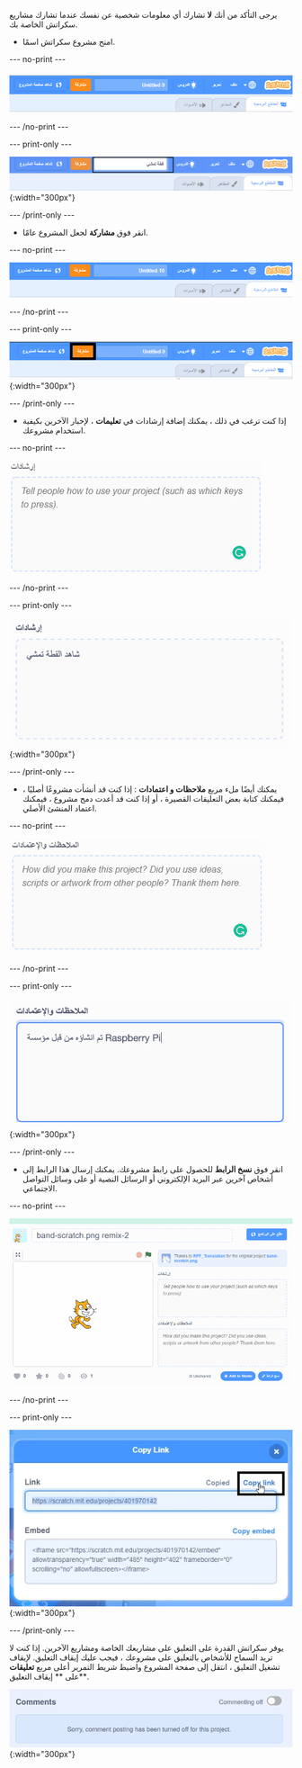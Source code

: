 يرجى التأكد من أنك **لا** تشارك أي معلومات شخصية عن نفسك عندما تشارك مشاريع سكراتش الخاصة بك.

- امنح مشروع سكراتش اسمًا.

--- no-print ---

![تغيير "بدون عنوان" إلى "قط يمشي " لتسمية المشروع ، في المربع الموجود على يسار زر "مشاركة" البرتقالي.](images/name_file.gif)

--- /no-print ---

--- print-only ---

![مربع اسم المشروع مع تمييز الاسم الجديد "Walking Cat" ، على يسار زر "مشاركة" البرتقالي أعلى الشاشة.](images/name_file.png){:width="300px"}

--- /print-only ---

- انقر فوق **مشاركة** لجعل المشروع عامًا.

--- no-print ---

![النقر فوق الزر البرتقالي "مشاركة" أعلى الشاشة. بعد ذلك ، تظهر رسالة تقول "الآن مشروعك مشارك ."](images/share.gif)

--- /no-print ---

--- print-only ---

![تم تمييز زر "مشاركة" البرتقالي أعلى الشاشة.](images/share.png){:width="300px"}

--- /print-only ---

- إذا كنت ترغب في ذلك ، يمكنك إضافة إرشادات في **تعليمات** ، لإخبار الآخرين بكيفية استخدام مشروعك.

--- no-print ---

![كتابة "شاهد القطة تمشي" في مربع "التعليمات".](images/add_instructions.gif)

--- /no-print ---

--- print-only ---

![مربع "التعليمات" ، الذي يظهر "مشاهدة القط يمشي" مكتوبًا.](images/add_instructions.png){:width="300px"}

--- /print-only ---

- يمكنك أيضًا ملء مربع **ملاحظات و اعتمادات** : إذا كنت قد أنشأت مشروعًا أصليًا ، فيمكنك كتابة بعض التعليقات القصيرة ، أو إذا كنت قد أعدت دمج مشروع ، فيمكنك اعتماد المنشئ الأصلي.

--- no-print ---

![كتابة "بواسطة The Raspberry Pi Foundation" في مربع "الملاحظات والاعتمادات".](images/notes_and_credits.gif)

--- /no-print ---

--- print-only ---

![مربع "الملاحظات والاعتمادات" ، الذي يظهر "صنع Raspberry Pi Foundation". مكتوبًا فيه.](images/notes_and_credits.png){:width="300px"}

--- /print-only ---

- انقر فوق **نسخ الرابط** للحصول على رابط مشروعك. يمكنك إرسال هذا الرابط إلى أشخاص آخرين عبر البريد الإلكتروني أو الرسائل النصية أو على وسائل التواصل الاجتماعي.

--- no-print ---

![النقر فوق "نسخ الرابط" ، والذي يفتح مربع حوار "نسخ الرابط". ثم ، في مربع الحوار ، قم بتمييز عنوان URL ضمن "الرابط" ، واختيار "نسخ الرابط".](images/copy_link.gif)

--- /no-print ---

--- print-only ---

![تم تمييز زر "نسخ الرابط" في مربع الحوار "نسخ الرابط".](images/copy_link.png){:width="300px"}

--- /print-only ---

يوفر سكراتش القدرة على التعليق على مشاريعك الخاصة ومشاريع الآخرين. إذا كنت لا تريد السماح للأشخاص بالتعليق على مشروعك ، فيجب عليك إيقاف التعليق. لإيقاف تشغيل التعليق ، انتقل إلى صفحة المشروع واضبط شريط التمرير أعلى مربع **تعليقات** على ** إيقاف التعليق**.

![شريط التمرير أعلى مربع "التعليقات" في موقع "إيقاف التعليق". تظهر رسالة تقول "عذرًا ، تم إيقاف نشر التعليقات لهذا المشروع](images/comments-off.png){:width="300px"}
